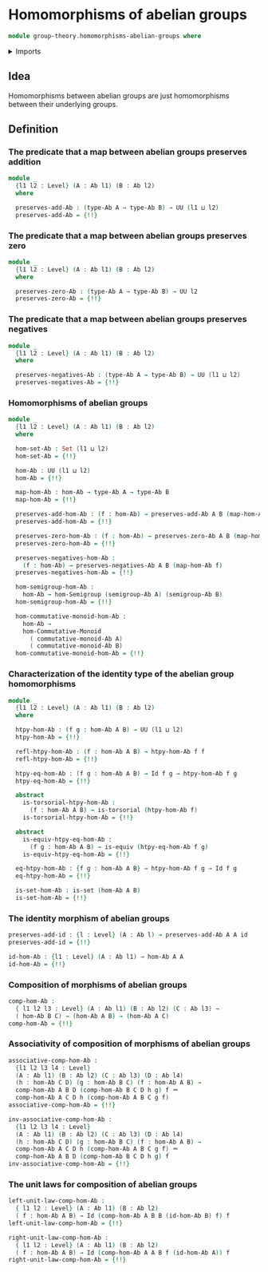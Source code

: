 # Homomorphisms of abelian groups

```agda
module group-theory.homomorphisms-abelian-groups where
```

<details><summary>Imports</summary>

```agda
open import category-theory.large-categories

open import foundation.dependent-pair-types
open import foundation.equivalences
open import foundation.function-types
open import foundation.identity-types
open import foundation.sets
open import foundation.torsorial-type-families
open import foundation.universe-levels

open import group-theory.abelian-groups
open import group-theory.category-of-abelian-groups
open import group-theory.homomorphisms-commutative-monoids
open import group-theory.homomorphisms-groups
open import group-theory.homomorphisms-semigroups
```

</details>

## Idea

Homomorphisms between abelian groups are just homomorphisms between their
underlying groups.

## Definition

### The predicate that a map between abelian groups preserves addition

```agda
module _
  {l1 l2 : Level} (A : Ab l1) (B : Ab l2)
  where

  preserves-add-Ab : (type-Ab A → type-Ab B) → UU (l1 ⊔ l2)
  preserves-add-Ab = {!!}
```

### The predicate that a map between abelian groups preserves zero

```agda
module _
  {l1 l2 : Level} (A : Ab l1) (B : Ab l2)
  where

  preserves-zero-Ab : (type-Ab A → type-Ab B) → UU l2
  preserves-zero-Ab = {!!}
```

### The predicate that a map between abelian groups preserves negatives

```agda
module _
  {l1 l2 : Level} (A : Ab l1) (B : Ab l2)
  where

  preserves-negatives-Ab : (type-Ab A → type-Ab B) → UU (l1 ⊔ l2)
  preserves-negatives-Ab = {!!}
```

### Homomorphisms of abelian groups

```agda
module _
  {l1 l2 : Level} (A : Ab l1) (B : Ab l2)
  where

  hom-set-Ab : Set (l1 ⊔ l2)
  hom-set-Ab = {!!}

  hom-Ab : UU (l1 ⊔ l2)
  hom-Ab = {!!}

  map-hom-Ab : hom-Ab → type-Ab A → type-Ab B
  map-hom-Ab = {!!}

  preserves-add-hom-Ab : (f : hom-Ab) → preserves-add-Ab A B (map-hom-Ab f)
  preserves-add-hom-Ab = {!!}

  preserves-zero-hom-Ab : (f : hom-Ab) → preserves-zero-Ab A B (map-hom-Ab f)
  preserves-zero-hom-Ab = {!!}

  preserves-negatives-hom-Ab :
    (f : hom-Ab) → preserves-negatives-Ab A B (map-hom-Ab f)
  preserves-negatives-hom-Ab = {!!}

  hom-semigroup-hom-Ab :
    hom-Ab → hom-Semigroup (semigroup-Ab A) (semigroup-Ab B)
  hom-semigroup-hom-Ab = {!!}

  hom-commutative-monoid-hom-Ab :
    hom-Ab →
    hom-Commutative-Monoid
      ( commutative-monoid-Ab A)
      ( commutative-monoid-Ab B)
  hom-commutative-monoid-hom-Ab = {!!}
```

### Characterization of the identity type of the abelian group homomorphisms

```agda
module _
  {l1 l2 : Level} (A : Ab l1) (B : Ab l2)
  where

  htpy-hom-Ab : (f g : hom-Ab A B) → UU (l1 ⊔ l2)
  htpy-hom-Ab = {!!}

  refl-htpy-hom-Ab : (f : hom-Ab A B) → htpy-hom-Ab f f
  refl-htpy-hom-Ab = {!!}

  htpy-eq-hom-Ab : (f g : hom-Ab A B) → Id f g → htpy-hom-Ab f g
  htpy-eq-hom-Ab = {!!}

  abstract
    is-torsorial-htpy-hom-Ab :
      (f : hom-Ab A B) → is-torsorial (htpy-hom-Ab f)
    is-torsorial-htpy-hom-Ab = {!!}

  abstract
    is-equiv-htpy-eq-hom-Ab :
      (f g : hom-Ab A B) → is-equiv (htpy-eq-hom-Ab f g)
    is-equiv-htpy-eq-hom-Ab = {!!}

  eq-htpy-hom-Ab : {f g : hom-Ab A B} → htpy-hom-Ab f g → Id f g
  eq-htpy-hom-Ab = {!!}

  is-set-hom-Ab : is-set (hom-Ab A B)
  is-set-hom-Ab = {!!}
```

### The identity morphism of abelian groups

```agda
preserves-add-id : {l : Level} (A : Ab l) → preserves-add-Ab A A id
preserves-add-id = {!!}

id-hom-Ab : {l1 : Level} (A : Ab l1) → hom-Ab A A
id-hom-Ab = {!!}
```

### Composition of morphisms of abelian groups

```agda
comp-hom-Ab :
  { l1 l2 l3 : Level} (A : Ab l1) (B : Ab l2) (C : Ab l3) →
  ( hom-Ab B C) → (hom-Ab A B) → (hom-Ab A C)
comp-hom-Ab = {!!}
```

### Associativity of composition of morphisms of abelian groups

```agda
associative-comp-hom-Ab :
  {l1 l2 l3 l4 : Level}
  (A : Ab l1) (B : Ab l2) (C : Ab l3) (D : Ab l4)
  (h : hom-Ab C D) (g : hom-Ab B C) (f : hom-Ab A B) →
  comp-hom-Ab A B D (comp-hom-Ab B C D h g) f ＝
  comp-hom-Ab A C D h (comp-hom-Ab A B C g f)
associative-comp-hom-Ab = {!!}

inv-associative-comp-hom-Ab :
  {l1 l2 l3 l4 : Level}
  (A : Ab l1) (B : Ab l2) (C : Ab l3) (D : Ab l4)
  (h : hom-Ab C D) (g : hom-Ab B C) (f : hom-Ab A B) →
  comp-hom-Ab A C D h (comp-hom-Ab A B C g f) ＝
  comp-hom-Ab A B D (comp-hom-Ab B C D h g) f
inv-associative-comp-hom-Ab = {!!}
```

### The unit laws for composition of abelian groups

```agda
left-unit-law-comp-hom-Ab :
  { l1 l2 : Level} (A : Ab l1) (B : Ab l2)
  ( f : hom-Ab A B) → Id (comp-hom-Ab A B B (id-hom-Ab B) f) f
left-unit-law-comp-hom-Ab = {!!}

right-unit-law-comp-hom-Ab :
  { l1 l2 : Level} (A : Ab l1) (B : Ab l2)
  ( f : hom-Ab A B) → Id (comp-hom-Ab A A B f (id-hom-Ab A)) f
right-unit-law-comp-hom-Ab = {!!}
```
